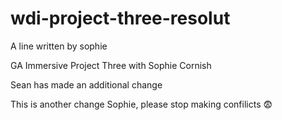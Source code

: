 # wdi-project-three-resolut
A line written by sophie

GA Immersive Project Three with Sophie Cornish

Sean has made an additional change

This is another change Sophie, please stop making confilicts 😨
